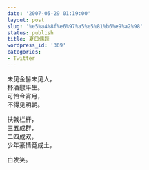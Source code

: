 ```yaml
---
date: '2007-05-29 01:19:00'
layout: post
slug: '%e5%a4%8f%e6%97%a5%e5%81%b6%e9%a2%98'
status: publish
title: 夏日偶题
wordpress_id: '369'
categories:
- Twitter
---
```


未见金髻未见人，  
杯酒慰平生。  
可怜今宵月，  
不得见明朝。

































































































































































































































































































































































































扶戟栏杆，  
三五成群，  
二四成双，  
少年豪情竞成土，































































































































































































































































































































































































































































































  
白发笑。
